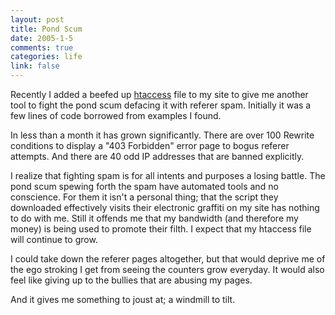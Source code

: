 ```yaml
--- 
layout: post
title: Pond Scum
date: 2005-1-5
comments: true
categories: life
link: false
---
```

Recently I added a beefed up <a href="http://www.zanshin.net/blogs/000525.html" title="htaccess">htaccess</a> file to my site to give me another tool to fight the pond scum defacing it with referer spam. Initially it was a few lines of code borrowed from examples I found.

In less than a month it has grown significantly. There are over 100 Rewrite conditions to display a "403 Forbidden" error page to bogus referer attempts. And there are 40 odd IP addresses that are banned explicitly.

I realize that fighting spam is for all intents and purposes a losing battle. The pond scum spewing forth the spam have automated tools and no conscience. For them it isn't a personal thing; that the script they downloaded effectively visits their electronic graffiti on my site has nothing to do with me. Still it offends me that my bandwidth (and therefore my money) is being used to promote their filth. I expect that my htaccess file will continue to grow.

I could take down the referer pages altogether, but that would deprive me of the ego stroking I get from seeing the counters grow everyday. It would also feel like giving up to the bullies that are abusing my pages.

And it gives me something to joust at; a windmill to tilt.
